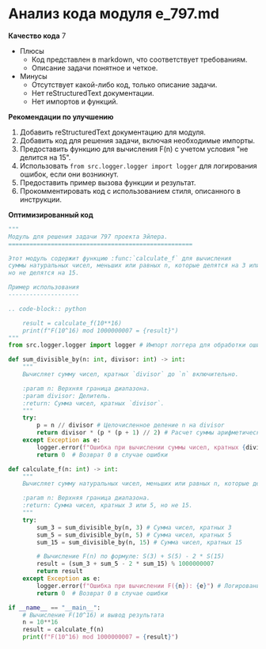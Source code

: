 # Анализ кода модуля e_797.md

**Качество кода**
7
- Плюсы
    - Код представлен в markdown, что соответствует требованиям.
    - Описание задачи понятное и четкое.
- Минусы
    - Отсутствует какой-либо код, только описание задачи.
    - Нет reStructuredText документации.
    - Нет импортов и функций.

**Рекомендации по улучшению**
1.  Добавить reStructuredText документацию для модуля.
2.  Добавить код для решения задачи, включая необходимые импорты.
3.  Предоставить функцию для вычисления F(n) с учетом условия "не делится на 15".
4.  Использовать `from src.logger.logger import logger` для логирования ошибок, если они возникнут.
5.  Предоставить пример вызова функции и результат.
6.  Прокомментировать код с использованием стиля, описанного в инструкции.

**Оптимизированный код**
```python
"""
Модуль для решения задачи 797 проекта Эйлера.
====================================================

Этот модуль содержит функцию :func:`calculate_f` для вычисления
суммы натуральных чисел, меньших или равных n, которые делятся на 3 или 5,
но не делятся на 15.

Пример использования
--------------------

.. code-block:: python

    result = calculate_f(10**16)
    print(f"F(10^16) mod 1000000007 = {result}")
"""
from src.logger.logger import logger # Импорт логгера для обработки ошибок

def sum_divisible_by(n: int, divisor: int) -> int:
    """
    Вычисляет сумму чисел, кратных `divisor` до `n` включительно.

    :param n: Верхняя граница диапазона.
    :param divisor: Делитель.
    :return: Сумма чисел, кратных `divisor`.
    """
    try:
        p = n // divisor # Целочисленное деление n на divisor
        return divisor * (p * (p + 1) // 2) # Расчет суммы арифметической прогрессии
    except Exception as e:
        logger.error(f"Ошибка при вычислении суммы чисел, кратных {divisor}: {e}") # Логирование ошибки
        return 0  # Возврат 0 в случае ошибки

def calculate_f(n: int) -> int:
    """
    Вычисляет сумму натуральных чисел, меньших или равных n, которые делятся на 3 или 5, но не на 15.

    :param n: Верхняя граница диапазона.
    :return: Сумма чисел, кратных 3 или 5, но не 15.
    """
    try:
        sum_3 = sum_divisible_by(n, 3) # Сумма чисел, кратных 3
        sum_5 = sum_divisible_by(n, 5) # Сумма чисел, кратных 5
        sum_15 = sum_divisible_by(n, 15) # Сумма чисел, кратных 15

        # Вычисление F(n) по формуле: S(3) + S(5) - 2 * S(15)
        result = (sum_3 + sum_5 - 2 * sum_15) % 1000000007
        return result
    except Exception as e:
        logger.error(f"Ошибка при вычислении F({n}): {e}") # Логирование ошибки
        return 0  # Возврат 0 в случае ошибки

if __name__ == "__main__":
    # Вычисление F(10^16) и вывод результата
    n = 10**16
    result = calculate_f(n)
    print(f"F(10^16) mod 1000000007 = {result}")
```